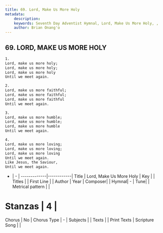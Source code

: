 ```yaml
---
title: 69. Lord, Make Us More Holy
metadata:
    description: 
    keywords: Seventh Day Adventist Hymnal, Lord, Make Us More Holy, , 
    author: Brian Onang'o
---
```



## 69. LORD, MAKE US MORE HOLY

```txt
1.
Lord, make us more holy;
Lord, make us more holy;
Lord, make us more holy
Until we meet again.

2.
Lord, make us more faithful;
Lord, make us more faithful;
Lord, make us more faithful
Until we meet again.

3.
Lord, make us more humble;
Lord, make us more humble;
Lord, make us more humble
Until we meet again.

4.
Lord, make us more loving;
Lord, make us more loving;
Lord, make us more loving
Until we meet again.
Like Jesus, the Saviour,
Until we meet again.
```

- |   -  |
-------------|------------|
Title | Lord, Make Us More Holy |
Key |  |
Titles |  |
First Line |  |
Author | 
Year | 
Composer|  |
Hymnal|  - |
Tune|  |
Metrical pattern | |
# Stanzas | 4 |
Chorus | No |
Chorus Type | - |
Subjects |  |
Texts |  |
Print Texts | 
Scripture Song |  |
  
